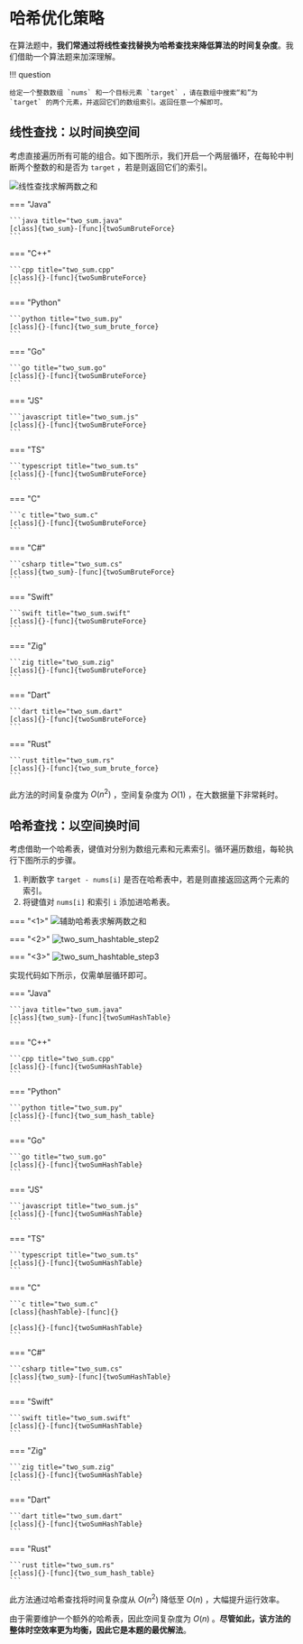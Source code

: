 # 哈希优化策略

在算法题中，**我们常通过将线性查找替换为哈希查找来降低算法的时间复杂度**。我们借助一个算法题来加深理解。

!!! question

    给定一个整数数组 `nums` 和一个目标元素 `target` ，请在数组中搜索“和”为 `target` 的两个元素，并返回它们的数组索引。返回任意一个解即可。

## 线性查找：以时间换空间

考虑直接遍历所有可能的组合。如下图所示，我们开启一个两层循环，在每轮中判断两个整数的和是否为 `target` ，若是则返回它们的索引。

![线性查找求解两数之和](replace_linear_by_hashing.assets/two_sum_brute_force.png)

=== "Java"

    ```java title="two_sum.java"
    [class]{two_sum}-[func]{twoSumBruteForce}
    ```

=== "C++"

    ```cpp title="two_sum.cpp"
    [class]{}-[func]{twoSumBruteForce}
    ```

=== "Python"

    ```python title="two_sum.py"
    [class]{}-[func]{two_sum_brute_force}
    ```

=== "Go"

    ```go title="two_sum.go"
    [class]{}-[func]{twoSumBruteForce}
    ```

=== "JS"

    ```javascript title="two_sum.js"
    [class]{}-[func]{twoSumBruteForce}
    ```

=== "TS"

    ```typescript title="two_sum.ts"
    [class]{}-[func]{twoSumBruteForce}
    ```

=== "C"

    ```c title="two_sum.c"
    [class]{}-[func]{twoSumBruteForce}
    ```

=== "C#"

    ```csharp title="two_sum.cs"
    [class]{two_sum}-[func]{twoSumBruteForce}
    ```

=== "Swift"

    ```swift title="two_sum.swift"
    [class]{}-[func]{twoSumBruteForce}
    ```

=== "Zig"

    ```zig title="two_sum.zig"
    [class]{}-[func]{twoSumBruteForce}
    ```

=== "Dart"

    ```dart title="two_sum.dart"
    [class]{}-[func]{twoSumBruteForce}
    ```

=== "Rust"

    ```rust title="two_sum.rs"
    [class]{}-[func]{two_sum_brute_force}
    ```

此方法的时间复杂度为 $O(n^2)$ ，空间复杂度为 $O(1)$ ，在大数据量下非常耗时。

## 哈希查找：以空间换时间

考虑借助一个哈希表，键值对分别为数组元素和元素索引。循环遍历数组，每轮执行下图所示的步骤。

1. 判断数字 `target - nums[i]` 是否在哈希表中，若是则直接返回这两个元素的索引。
2. 将键值对 `nums[i]` 和索引 `i` 添加进哈希表。

=== "<1>"
    ![辅助哈希表求解两数之和](replace_linear_by_hashing.assets/two_sum_hashtable_step1.png)

=== "<2>"
    ![two_sum_hashtable_step2](replace_linear_by_hashing.assets/two_sum_hashtable_step2.png)

=== "<3>"
    ![two_sum_hashtable_step3](replace_linear_by_hashing.assets/two_sum_hashtable_step3.png)

实现代码如下所示，仅需单层循环即可。

=== "Java"

    ```java title="two_sum.java"
    [class]{two_sum}-[func]{twoSumHashTable}
    ```

=== "C++"

    ```cpp title="two_sum.cpp"
    [class]{}-[func]{twoSumHashTable}
    ```

=== "Python"

    ```python title="two_sum.py"
    [class]{}-[func]{two_sum_hash_table}
    ```

=== "Go"

    ```go title="two_sum.go"
    [class]{}-[func]{twoSumHashTable}
    ```

=== "JS"

    ```javascript title="two_sum.js"
    [class]{}-[func]{twoSumHashTable}
    ```

=== "TS"

    ```typescript title="two_sum.ts"
    [class]{}-[func]{twoSumHashTable}
    ```

=== "C"

    ```c title="two_sum.c"
    [class]{hashTable}-[func]{}

    [class]{}-[func]{twoSumHashTable}
    ```

=== "C#"

    ```csharp title="two_sum.cs"
    [class]{two_sum}-[func]{twoSumHashTable}
    ```

=== "Swift"

    ```swift title="two_sum.swift"
    [class]{}-[func]{twoSumHashTable}
    ```

=== "Zig"

    ```zig title="two_sum.zig"
    [class]{}-[func]{twoSumHashTable}
    ```

=== "Dart"

    ```dart title="two_sum.dart"
    [class]{}-[func]{twoSumHashTable}
    ```

=== "Rust"

    ```rust title="two_sum.rs"
    [class]{}-[func]{two_sum_hash_table}
    ```

此方法通过哈希查找将时间复杂度从 $O(n^2)$ 降低至 $O(n)$ ，大幅提升运行效率。

由于需要维护一个额外的哈希表，因此空间复杂度为 $O(n)$ 。**尽管如此，该方法的整体时空效率更为均衡，因此它是本题的最优解法**。
